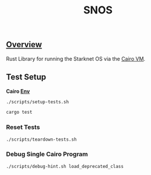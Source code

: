 <div align="center">
    <h1>SNOS</h1>
    <br>
</div>

## [Overview](https://hackmd.io/@pragma/ByP-iux1T)

Rust Library for running the Starknet OS via the [Cairo VM](https://github.com/lambdaclass/cairo-vm).

## Test Setup

**Cairo [Env](https://docs.cairo-lang.org/0.12.0/quickstart.html)**

```bash
./scripts/setup-tests.sh

cargo test
```

### Reset Tests

```bash
./scripts/teardown-tests.sh
```

### Debug Single Cairo Program

```bash
./scripts/debug-hint.sh load_deprecated_class
```
    